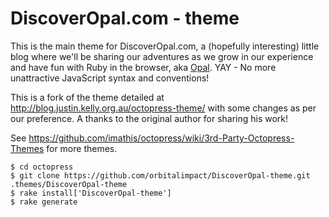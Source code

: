DiscoverOpal.com - theme
==================

This is the main theme for DiscoverOpal.com, a (hopefully interesting) little blog where we'll be sharing our adventures as we grow in our experience and have fun with Ruby in the browser, aka [Opal](http://opalrb.org). YAY - No more unattractive JavaScript syntax and conventions! 

This is a fork of the theme detailed at http://blog.justin.kelly.org.au/octopress-theme/ with some changes as per our preference.  A thanks to the original author for sharing his work!

See https://github.com/imathis/octopress/wiki/3rd-Party-Octopress-Themes for more themes.

    $ cd octopress
    $ git clone https://github.com/orbitalimpact/DiscoverOpal-theme.git .themes/DiscoverOpal-theme
    $ rake install['DiscoverOpal-theme']
    $ rake generate
